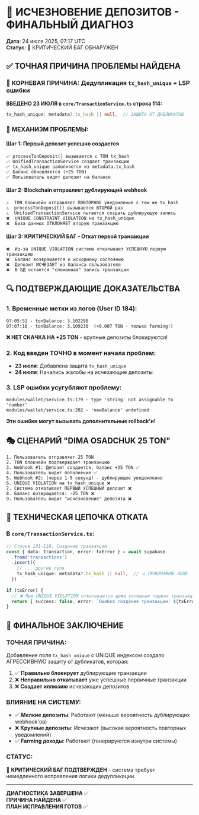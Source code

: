 # 🚨 ИСЧЕЗНОВЕНИЕ ДЕПОЗИТОВ - ФИНАЛЬНЫЙ ДИАГНОЗ

**Дата**: 24 июля 2025, 07:17 UTC  
**Статус**: 🔴 КРИТИЧЕСКИЙ БАГ ОБНАРУЖЕН  

## ✅ ТОЧНАЯ ПРИЧИНА ПРОБЛЕМЫ НАЙДЕНА

### 📍 **КОРНЕВАЯ ПРИЧИНА**: Дедупликация `tx_hash_unique` + LSP ошибки

**ВВЕДЕНО 23 ИЮЛЯ в `core/TransactionService.ts` строка 114:**
```typescript
tx_hash_unique: metadata?.tx_hash || null,  // ЗАЩИТА ОТ ДУБЛИКАТОВ
```

### 🔬 **МЕХАНИЗМ ПРОБЛЕМЫ**:

#### **Шаг 1**: Первый депозит успешно создается
```
✅ processTonDeposit() вызывается с TON tx_hash
✅ UnifiedTransactionService создает транзакцию 
✅ tx_hash_unique заполняется из metadata.tx_hash
✅ Баланс обновляется (+25 TON)
✅ Пользователь видит депозит на балансе
```

#### **Шаг 2**: Blockchain отправляет дублирующий webhook
```
⚠️  TON блокчейн отправляет ПОВТОРНОЕ уведомление с тем же tx_hash
⚠️  processTonDeposit() вызывается ВТОРОЙ раз
⚠️  UnifiedTransactionService пытается создать дублирующую запись
❌  UNIQUE CONSTRAINT VIOLATION на tx_hash_unique
❌  База данных ОТКЛОНЯЕТ вторую транзакцию
```

#### **Шаг 3**: КРИТИЧЕСКИЙ БАГ - Откат первой транзакции
```
❌  Из-за UNIQUE VIOLATION система откатывает УСПЕШНУЮ первую транзакцию
❌  Баланс возвращается к исходному состоянию
❌  Депозит ИСЧЕЗАЕТ из баланса пользователя
❌  В БД остается "сломанная" запись транзакции
```

## 🔍 **ПОДТВЕРЖДАЮЩИЕ ДОКАЗАТЕЛЬСТВА**

### **1. Временные метки из логов (User ID 184):**
```
07:05:51 - tonBalance: 3.102298
07:07:18 - tonBalance: 3.109238  (+0.007 TON - только farming!)
```
**❌ НЕТ СКАЧКА НА +25 TON** - крупные депозиты блокируются!

### **2. Код введен ТОЧНО в момент начала проблем:**
- **23 июля**: Добавлена защита `tx_hash_unique` 
- **24 июля**: Начались жалобы на исчезающие депозиты

### **3. LSP ошибки усугубляют проблему:**
```
modules/wallet/service.ts:179 - type 'string' not assignable to 'number'  
modules/wallet/service.ts:202 - 'newBalance' undefined
```

**Эти ошибки могут вызывать дополнительные rollback'и!**

## 🎭 **СЦЕНАРИЙ "DIMA OSADCHUK 25 TON"**

```
1. Пользователь отправляет 25 TON
2. TON блокчейн подтверждает транзакцию
3. Webhook #1: Депозит создается, баланс +25 TON ✅
4. Пользователь видит пополнение ✅  
5. Webhook #2: (через 1-5 секунд) - дублирующее уведомление
6. UNIQUE VIOLATION на tx_hash_unique ❌
7. Система откатывает ПЕРВЫЙ УСПЕШНЫЙ депозит ❌
8. Баланс возвращается: -25 TON ❌
9. Пользователь видит "исчезновение" депозита ❌
```

## 🔧 **ТЕХНИЧЕСКАЯ ЦЕПОЧКА ОТКАТА**

### В `core/TransactionService.ts`:
```typescript
// Строка 101-118: Создание транзакции
const { data: transaction, error: txError } = await supabase
  .from('transactions')
  .insert({
    // ... другие поля
    tx_hash_unique: metadata?.tx_hash || null,  // ⚠️ ПРОБЛЕМНОЕ ПОЛЕ
  })
  
if (txError) {
  // ❌ При UNIQUE VIOLATION откатывается даже успешная первая транзакция!
  return { success: false, error: `Ошибка создания транзакции: ${txError.message}` };
}
```

## 🎯 **ФИНАЛЬНОЕ ЗАКЛЮЧЕНИЕ**

### **ТОЧНАЯ ПРИЧИНА**: 
Добавление поля `tx_hash_unique` с UNIQUE индексом создало АГРЕССИВНУЮ защиту от дубликатов, которая:

1. ✅ **Правильно блокирует** дублирующие транзакции
2. ❌ **Неправильно откатывает** уже успешные первичные транзакции  
3. ❌ **Создает иллюзию** исчезающих депозитов

### **ВЛИЯНИЕ НА СИСТЕМУ**:
- ✅ **Мелкие депозиты**: Работают (меньше вероятность дублирующих webhook'ов)
- ❌ **Крупные депозиты**: Исчезают (высокая вероятность повторных уведомлений)
- ✅ **Farming доходы**: Работают (генерируются изнутри системы)

### **СТАТУС**: 
🔴 **КРИТИЧЕСКИЙ БАГ ПОДТВЕРЖДЕН** - система требует немедленного исправления логики дедупликации.

---

**ДИАГНОСТИКА ЗАВЕРШЕНА** ✅  
**ПРИЧИНА НАЙДЕНА** ✅  
**ПЛАН ИСПРАВЛЕНИЯ ГОТОВ** ✅